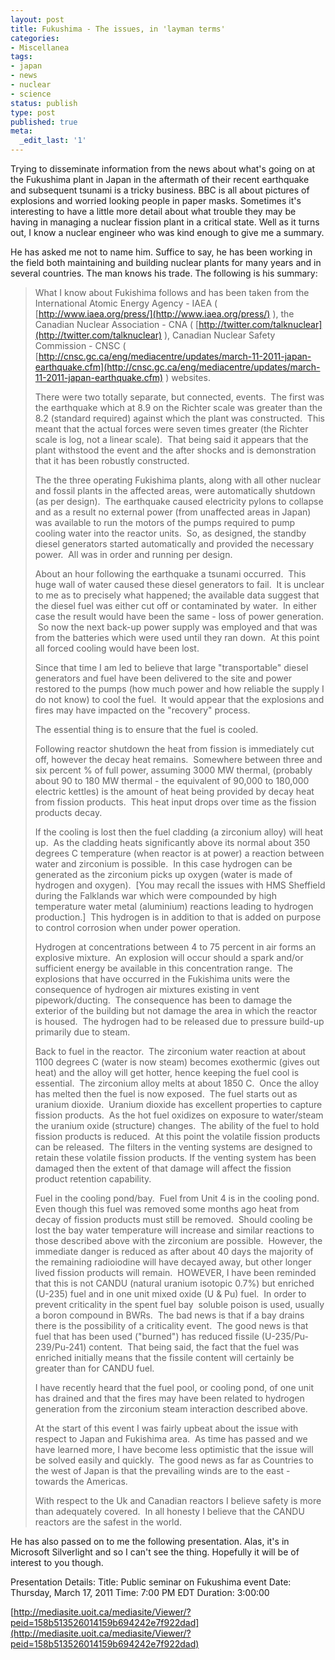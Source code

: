 ```yaml
---
layout: post
title: Fukushima - The issues, in 'layman terms'
categories:
- Miscellanea
tags:
- japan
- news
- nuclear
- science
status: publish
type: post
published: true
meta:
  _edit_last: '1'
---
```

Trying to disseminate information from the news about what's going on at the Fukushima plant in Japan in the aftermath of their recent earthquake and subsequent tsunami is a tricky business. BBC is all about pictures of explosions and worried looking people in paper masks. Sometimes it's interesting to have a little more detail about what trouble they may be having in managing a nuclear fission plant in a critical state. Well as it turns out, I know a nuclear engineer who was kind enough to give me a summary.

He has asked me not to name him. Suffice to say, he has been working in the field both maintaining and building nuclear plants for many years and in several countries. The man knows his trade. The following is his summary:
> What I know about Fukishima follows and has been taken from the International Atomic Energy Agency - IAEA ( [http://www.iaea.org/press/](http://www.iaea.org/press/) ), the Canadian Nuclear Association - CNA ( [http://twitter.com/talknuclear](http://twitter.com/talknuclear) ), Canadian Nuclear Safety Commission - CNSC ( [http://cnsc.gc.ca/eng/mediacentre/updates/march-11-2011-japan-earthquake.cfm](http://cnsc.gc.ca/eng/mediacentre/updates/march-11-2011-japan-earthquake.cfm) ) websites.
>
> There were two totally separate, but connected, events.  The first was  the earthquake which at 8.9 on the Richter scale was greater than the  8.2 (standard required) against which the plant was constructed.  This  meant that the actual forces were seven times greater (the Richter scale  is log, not a linear scale).  That being said it appears that the plant  withstood the event and the after shocks and is demonstration that it  has been robustly constructed.
>
> The the three operating Fukishima plants, along with all other nuclear  and fossil plants in the affected areas, were automatically shutdown (as  per design).  The earthquake caused electricity pylons to collapse and  as a result no external power (from unaffected areas in Japan) was  available to run the motors of the pumps required to pump cooling water  into the reactor units.  So, as designed, the standby diesel generators  started automatically and provided the necessary power.  All was in  order and running per design.
>
> About an hour following the earthquake a tsunami occurred.  This huge  wall of water caused these diesel generators to fail.  It is unclear to  me as to precisely what happened; the available data suggest that the  diesel fuel was either cut off or contaminated by water.  In either case  the result would have been the same - loss of power generation.  So now  the next back-up power supply was employed and that was from the  batteries which were used until they ran down.  At this point all forced  cooling would have been lost.
>
> Since that time I am led to believe that large "transportable" diesel  generators and fuel have been delivered to the site and power restored  to the pumps (how much power and how reliable the supply I do not know)  to cool the fuel.  It would appear that the explosions and fires may  have impacted on the "recovery" process.
>
> The essential thing is to ensure that the fuel is cooled.
>
> Following reactor shutdown the heat from fission is immediately cut off,  however the decay heat remains.  Somewhere between three and six  percent % of full power, assuming 3000 MW thermal, (probably about 90 to  180 MW thermal - the equivalent of 90,000 to 180,000 electric kettles)  is the amount of heat being provided by decay heat from fission  products.  This heat input drops over time as the fission products  decay.
>
> If the cooling is lost then the fuel cladding (a zirconium alloy) will  heat up.  As the cladding heats significantly above its normal about 350  degrees C temperature (when reactor is at power) a reaction between  water and zirconium is possible.  In this case hydrogen can be generated  as the zirconium picks up oxygen (water is made of hydrogen and  oxygen).  [You may recall the issues with HMS Sheffield during the  Falklands war which were compounded by high temperature water metal  (aluminium) reactions leading to hydrogen production.]  This hydrogen is  in addition to that is added on purpose to control corrosion when under  power operation.
>
> Hydrogen at concentrations between 4 to 75 percent in air forms an  explosive mixture.  An explosion will occur should a spark and/or  sufficient energy be available in this concentration range.  The  explosions that have occurred in the Fukishima units were the  consequence of hydrogen air mixtures existing in vent pipework/ducting.   The consequence has been to damage the exterior of the building but not  damage the area in which the reactor is housed.  The hydrogen had to be  released due to pressure build-up primarily due to steam.
>
> Back to fuel in the reactor.  The zirconium water reaction at about 1100  degrees C (water is now steam) becomes exothermic (gives out heat) and  the alloy will get hotter, hence keeping the fuel cool is essential.   The zirconium alloy melts at about 1850 C.  Once the alloy has melted  then the fuel is now exposed.  The fuel starts out as uranium dioxide.   Uranium dioxide has excellent properties to capture fission products.   As the hot fuel oxidizes on exposure to water/steam the uranium oxide  (structure) changes.  The ability of the fuel to hold fission products  is reduced.  At this point the volatile fission products can be  released.  The filters in the venting systems are designed to retain  these volatile fission products. If the venting system has been damaged  then the extent of that damage will affect the fission product retention  capability.
>
> Fuel in the cooling pond/bay.  Fuel from Unit 4 is in the cooling pond.  Even though this fuel was removed some months ago heat from decay of  fission products must still be removed.  Should cooling be lost the bay  water temperature will increase and similar reactions to those described  above with the zirconium are possible.  However, the immediate danger  is reduced as after about 40 days the majority of the remaining  radioiodine will have decayed away, but other longer lived fission  products will remain.  HOWEVER, I have been reminded that this is not  CANDU (natural uranium isotopic 0.7%) but enriched (U-235) fuel and in  one unit mixed oxide (U &amp; Pu) fuel.  In order to prevent criticality  in the spent fuel bay  soluble poison is used, usually a boron compound  in BWRs.  The bad news is that if a bay drains there is the possibility  of a criticality event.  The good news is that fuel that has been used  ("burned") has reduced fissile (U-235/Pu-239/Pu-241) content.  That  being said, the fact that the fuel was enriched initially means that the  fissile content will certainly be greater than for CANDU fuel.
>
> I have recently heard that the fuel pool, or cooling pond, of one unit  has drained and that the fires may have been related to hydrogen  generation from the zirconium steam interaction described above.
>
> At the start of this event I was fairly upbeat about the issue with  respect to Japan and Fukishima area.  As time has passed and we have  learned more, I have become less optimistic that the issue will be  solved easily and quickly.  The good news as far as Countries to the  west of Japan is that the prevailing winds are to the east - towards the  Americas.
>
> With respect to the Uk and Canadian reactors I believe safety is more  than adequately covered.  In all honesty I believe that the CANDU  reactors are the safest in the world.
&nbsp;

He has also passed on to me the following presentation. Alas, it's in Microsoft Silverlight and so I can't see the thing. Hopefully it will be of interest to you though.

Presentation Details:
Title: Public seminar on Fukushima event
Date: Thursday, March 17, 2011
Time: 7:00 PM EDT
Duration: 3:00:00

[http://mediasite.uoit.ca/mediasite/Viewer/?peid=158b513526014159b694242e7f922dad](http://mediasite.uoit.ca/mediasite/Viewer/?peid=158b513526014159b694242e7f922dad)